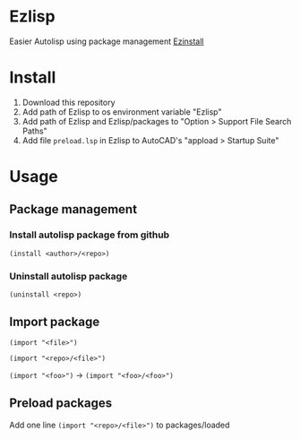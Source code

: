 # Ezlisp
Easier Autolisp using package management [Ezinstall](https://github.com/chenbotao828/Ezinstall)

# Install

1. Download this repository
2. Add path of Ezlisp to os environment variable "Ezlisp" 
3. Add path of Ezlisp and Ezlisp/packages to "Option > Support File Search Paths"
4. Add file `preload.lsp` in Ezlisp to AutoCAD's "appload > Startup Suite"

# Usage

## Package management

### Install autolisp package from github 
`(install <author>/<repo>)`

### Uninstall autolisp package 
`(uninstall <repo>)`

## Import package

`(import "<file>")`

`(import "<repo>/<file>")`

`(import "<foo>")` -> `(import "<foo>/<foo>")`

## Preload packages

Add one line `(import "<repo>/<file>")` to packages/loaded